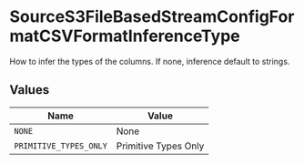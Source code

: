 # SourceS3FileBasedStreamConfigFormatCSVFormatInferenceType

How to infer the types of the columns. If none, inference default to strings.


## Values

| Name                   | Value                  |
| ---------------------- | ---------------------- |
| `NONE`                 | None                   |
| `PRIMITIVE_TYPES_ONLY` | Primitive Types Only   |